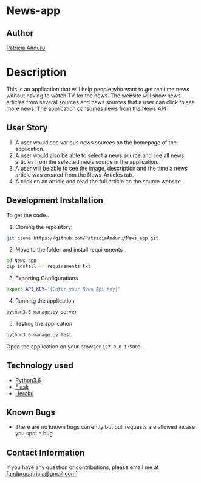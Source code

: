# News-app
## Author

[Patricia Anduru](https://github.com/PatriciaAnduru)

# Description
This is an application that will help people who want to get realtime news without having to watch TV for the news. The website will show news articles from several sources and news sources that a user can click to see more news. The  application consumes news from the [News API](https://newsapi.org/)

## User Story

1. A user would see various news sources on the homepage of the application.
2. A user would also be able to select a news source and see all news articles from the selected news source in the application.
3. A user will be able to see the image, description and the time a news article was created from the News-Articles tab.
4. A click on an article and read the full article on the source website.

## Development Installation
To get the code..

1. Cloning the repository:
  ```bash
  git clone https://github.com/PatriciaAnduru/News_app.git
  ```
2. Move to the folder and install requirements
  ```bash
  cd News_app
  pip install -r requirements.txt
  ```
3. Exporting Configurations
  ```bash
  export API_KEY='{Enter your News Api Key}'
  ```
4. Running the application
  ```bash
  python3.6 manage.py server
  ```
5. Testing the application
  ```bash
  python3.6 manage.py test
  ```
Open the application on your browser `127.0.0.1:5000`.

## Technology used

* [Python3.6](https://www.python.org/)
* [Flask](http://flask.pocoo.org/)
* [Heroku](https://heroku.com)

## Known Bugs
* There are no known bugs currently but pull requests are allowed incase you spot a bug


## Contact Information 

If you have any question or contributions, please email me at [andurupatricia@gmail.com]






